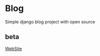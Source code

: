# Blog
Simple django blog project with open source
 ## beta
[WebSite](https://bloganywhere.pythonanywhere.com)
